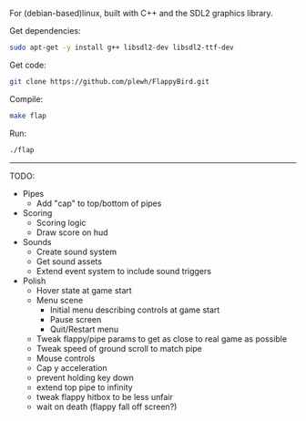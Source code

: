For (debian-based)linux, built with C++ and the SDL2 graphics library.

Get dependencies: 
```sh
sudo apt-get -y install g++ libsdl2-dev libsdl2-ttf-dev
```

Get code: 
```sh
git clone https://github.com/plewh/FlappyBird.git
```

Compile: 
```sh
make flap
```

Run: 
```sh
./flap
```

---

TODO:

* Pipes
	* Add "cap" to top/bottom of pipes
* Scoring
	* Scoring logic
	* Draw score on hud
* Sounds
	* Create sound system
	* Get sound assets
	* Extend event system to include sound triggers
* Polish
	* Hover state at game start
	* Menu scene
		* Initial menu describing controls at game start
		* Pause screen
		* Quit/Restart menu
	* Tweak flappy/pipe params to get as close to real game as possible
	* Tweak speed of ground scroll to match pipe
	* Mouse controls
	* Cap y acceleration
	* prevent holding key down
	* extend top pipe to infinity
	* tweak flappy hitbox to be less unfair
	* wait on death (flappy fall off screen?)
